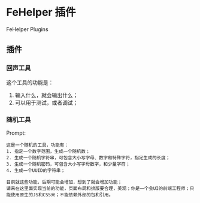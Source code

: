 # FeHelper 插件
FeHelper Plugins

## 插件

### 回声工具
这个工具的功能是：
1. 输入什么，就会输出什么；
2. 可以用于测试，或者调试；

### 随机工具

Prompt:

```shell
这是一个随机的工具，功能有：
1. 指定一个数字范围，生成一个随机数；
2. 生成一个随机字符串，可包含大小写字母、数字和特殊字符，指定生成的长度；
3. 生成一个随机密码，可包含大小写字母数字，和少量字符；
4. 生成一个UUID的字符串；

目前就这些功能，后期可能会增加，想到了就会增加功能；
请来在这里面实现当前的功能，页面布局和排版要合理，美观；你是一个会UI的前端工程师；只能使用原生的JS和CSS来；不能依赖外部的包和引用。
```